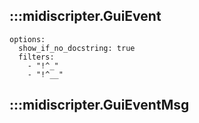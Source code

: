 ## :::midiscripter.GuiEvent
    options:
      show_if_no_docstring: true
      filters:
        - "!^_"
        - "!^__"

## :::midiscripter.GuiEventMsg
